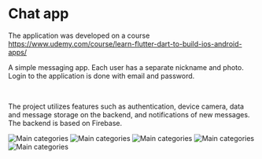 # Chat app
The application was developed on a course https://www.udemy.com/course/learn-flutter-dart-to-build-ios-android-apps/

A simple messaging app.  Each user has a separate nickname and photo. Login to the application is done with email and password.

<br>

The project utilizes features such as authentication, device camera, data and message storage on the backend, and notifications of new messages. The backend is based on Firebase.

![Main categories](./screenshots/screenshot1.png)
![Main categories](./screenshots/screenshot2.png)
![Main categories](./screenshots/screenshot3.png)
![Main categories](./screenshots/screenshot4.png)
![Main categories](./screenshots/screenshot5.png)
